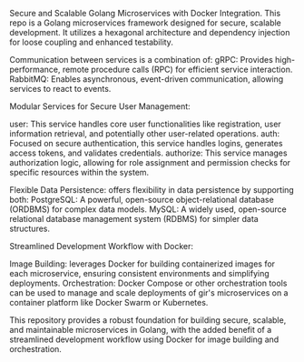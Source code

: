 Secure and Scalable Golang Microservices with Docker Integration.
This repo is a Golang microservices framework designed for secure, scalable development. It utilizes a hexagonal architecture and dependency injection for loose coupling and enhanced testability. 

Communication between services is a combination of:
gRPC: Provides high-performance, remote procedure calls (RPC) for efficient service interaction.
RabbitMQ: Enables asynchronous, event-driven communication, allowing services to react to events.

Modular Services for Secure User Management:

user: This service handles core user functionalities like registration, user information retrieval, and potentially other user-related operations.
auth: Focused on secure authentication, this service handles logins, generates access tokens, and validates credentials.
authorize: This service manages authorization logic, allowing for role assignment and permission checks for specific resources within the system.

Flexible Data Persistence:
offers flexibility in data persistence by supporting both:
PostgreSQL: A powerful, open-source object-relational database (ORDBMS) for complex data models.
MySQL: A widely used, open-source relational database management system (RDBMS) for simpler data structures.

Streamlined Development Workflow with Docker:

Image Building: leverages Docker for building containerized images for each microservice, ensuring consistent environments and simplifying deployments.
Orchestration: Docker Compose or other orchestration tools can be used to manage and scale deployments of gir's microservices on a container platform like Docker Swarm or Kubernetes.

This repository provides a robust foundation for building secure, scalable, and maintainable microservices in Golang, with the added benefit of a streamlined development 
workflow using Docker for image building and orchestration.
